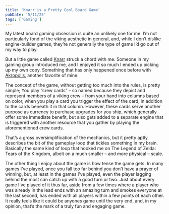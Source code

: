 ```yaml
---
title: 'Knarr is a Pretty Cool Board Game'
pubDate: '5/11/25'
tags: ['Gaming']
---
```


My latest board gaming obsession is quite an unlikely one for me. I’m not particularly fond  of the viking aesthetic in general, and, while I don’t dislike engine-builder games, they’re not generally the type of game I’d go out of my way to play.

But a little game called [Knarr](https://boardgamegeek.com/boardgame/379629) struck a chord with me. Someone in my gaming group introduced me, and I enjoyed it so much I ended up picking up my own copy. Something that has only happened once before with [Akropolis](https://boardgamegeek.com/boardgame/357563), another favorite of mine.

The concept of the game, without getting too much into the rules, is pretty simple; You play “crew cards” – so named because they depict and represent members of a viking crew – from your hand into columns based on color, when you play a card you trigger the effect of the card, in addition to the cards beneath it in that column. However, these cards serve another purpose as currency to purchase upgrades for you ship, which generally offer some immediate benefit, but also gets added to a separate engine that is triggered with another resource that you gather by playing the aforementioned crew cards.

That’s a gross oversimplification of the mechanics, but it pretty aptly describes the bit of the gameplay loop that tickles something in my brain. Basically the same kind of loop that hooked me on The Legend of Zelda: Tears of the Kingdom, albeit on a much smaller – and more physical – scale.

The other thing I enjoy about the game is how tense the game gets. In many games I’ve played, once you fall too far behind you don’t have a prayer of winning, but, at least in the games I’ve played, even the player lagging behind the most can catch up with a good turn or two. Just about every game I’ve played of it thus far, aside from a few times where a player who was already in the lead ends with an amazing turn and smokes everyone at the last second, has ended with all players within a few points of each other. It really feels like it could be anyones game until the very end, and, in my opinion, that’s the mark of a truly fun and engaging game.
